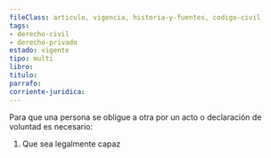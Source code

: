 ```yaml
---
fileClass: articulo, vigencia, historia-y-fuentes, codigo-civil
tags:
- derecho-civil
- derecho-privado
estado: vigente
tipo: multi
libro:
titulo:
parrafo:
corriente-juridica:
---
```

Para que una persona se obligue a otra por un acto o declaración de voluntad es necesario:

1. Que sea legalmente capaz